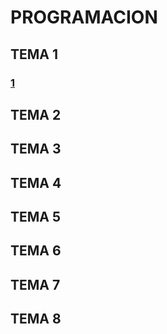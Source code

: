 # PROGRAMACION
## TEMA 1
### <a href="tema1/Ejercicio1.java">1</a>
## TEMA 2
## TEMA 3
## TEMA 4
## TEMA 5
## TEMA 6
## TEMA 7
## TEMA 8
